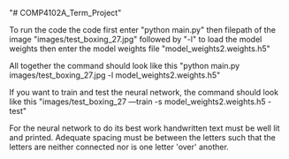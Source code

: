 "# COMP4102A_Term_Project" 

To run the code the code first enter "python main.py" 
then filepath of the image "images/test_boxing_27.jpg" followed by "-l" to load the model weights 
then enter the model weights file "model_weights2.weights.h5"

All together the command should look like this "python main.py images/test_boxing_27.jpg -l model_weights2.weights.h5" 

If you want to train and test the neural network, the command should look like this "images/test_boxing_27 —train -s model_weights2.weights.h5 -test"

For the neural network to do its best work handwritten text must be well lit and printed. 
Adequate spacing must be between the letters such that the letters are neither connected nor is one letter 'over' another.
